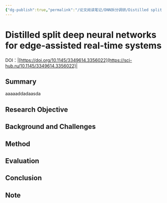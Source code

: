 ```yaml
---
{"dg-publish":true,"permalink":"/论文阅读笔记/DNN拆分调研/Distilled split deep neural networks for edge-assisted real-time systems/"}
---
```


# Distilled split deep neural networks for edge-assisted real-time systems
DOI：|[https://doi.org/10.1145/3349614.3356022](https://sci-hub.ru/10.1145/3349614.3356022)|
## Summary
aaaaaddadaasda

## Research Objective

## Background and Challenges

## Method

## Evaluation

## Conclusion

## Note

